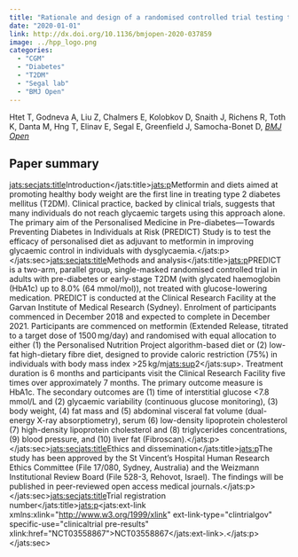 ```yaml
---
title: "Rationale and design of a randomised controlled trial testing the effect of personalised diet in individuals with pre-diabetes or type 2 diabetes mellitus treated with metformin"
date: "2020-01-01"
link: http://dx.doi.org/10.1136/bmjopen-2020-037859
image: ../hpp_logo.png
categories:
  - "CGM"
  - "Diabetes"
  - "T2DM"
  - "Segal lab"
  - "BMJ Open"
---
```


Htet T, Godneva A, Liu Z, Chalmers E, Kolobkov D, Snaith J, Richens R, Toth K, Danta M, Hng T, Elinav E, Segal E, Greenfield J, Samocha-Bonet D, [*BMJ Open*](http://dx.doi.org/10.1136/bmjopen-2020-037859)

## Paper summary

<jats:sec><jats:title>Introduction</jats:title><jats:p>Metformin and diets aimed at promoting healthy body weight are the first line in treating type 2 diabetes mellitus (T2DM). Clinical practice, backed by clinical trials, suggests that many individuals do not reach glycaemic targets using this approach alone. The primary aim of the Personalised Medicine in Pre-diabetes—Towards Preventing Diabetes in Individuals at Risk (PREDICT) Study is to test the efficacy of personalised diet as adjuvant to metformin in improving glycaemic control in individuals with dysglycaemia.</jats:p></jats:sec><jats:sec><jats:title>Methods and analysis</jats:title><jats:p>PREDICT is a two-arm, parallel group, single-masked randomised controlled trial in adults with pre-diabetes or early-stage T2DM (with glycated haemoglobin (HbA1c) up to 8.0% (64 mmol/mol)), not treated with glucose-lowering medication. PREDICT is conducted at the Clinical Research Facility at the Garvan Institute of Medical Research (Sydney). Enrolment of participants commenced in December 2018 and expected to complete in December 2021. Participants are commenced on metformin (Extended Release, titrated to a target dose of 1500 mg/day) and randomised with equal allocation to either (1) the Personalised Nutrition Project algorithm-based diet or (2) low-fat high-dietary fibre diet, designed to provide caloric restriction (75%) in individuals with body mass index &gt;25 kg/m<jats:sup>2</jats:sup>. Treatment duration is 6 months and participants visit the Clinical Research Facility five times over approximately 7 months. The primary outcome measure is HbA1c. The secondary outcomes are (1) time of interstitial glucose &lt;7.8 mmol/L and (2) glycaemic variability (continuous glucose monitoring), (3) body weight, (4) fat mass and (5) abdominal visceral fat volume (dual-energy X-ray absorptiometry), serum (6) low-density lipoprotein cholesterol (7) high-density lipoprotein cholesterol and (8) triglycerides concentrations, (9) blood pressure, and (10) liver fat (Fibroscan).</jats:p></jats:sec><jats:sec><jats:title>Ethics and dissemination</jats:title><jats:p>The study has been approved by the St Vincent’s Hospital Human Research Ethics Committee (File 17/080, Sydney, Australia) and the Weizmann Institutional Review Board (File 528-3, Rehovot, Israel). The findings will be published in peer-reviewed open access medical journals.</jats:p></jats:sec><jats:sec><jats:title>Trial registration number</jats:title><jats:p><jats:ext-link xmlns:xlink="http://www.w3.org/1999/xlink" ext-link-type="clintrialgov" specific-use="clinicaltrial pre-results" xlink:href="NCT03558867">NCT03558867</jats:ext-link>.</jats:p></jats:sec>

